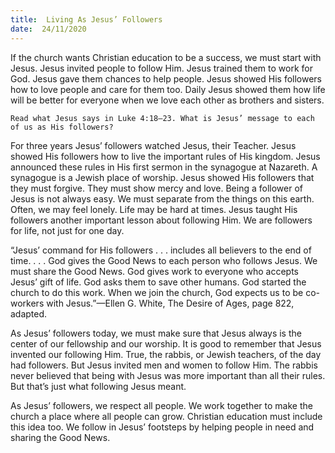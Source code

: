 ```yaml
---
title:  Living As Jesus’ Followers 
date:  24/11/2020
---
```


If the church wants Christian education to be a success, we must start with Jesus. Jesus invited people to follow Him. Jesus trained them to work for God. Jesus gave them chances to help people. Jesus showed His followers how to love people and care for them too. Daily Jesus showed them how life will be better for everyone when we love each other as brothers and sisters.

`Read what Jesus says in Luke 4:18–23. What is Jesus’ message to each of us as His followers?`

For three years Jesus’ followers watched Jesus, their Teacher. Jesus showed His followers how to live the important rules of His kingdom. Jesus announced these rules in His first sermon in the synagogue at Nazareth. A synagogue is a Jewish place of worship. Jesus showed His followers that they must forgive. They must show mercy and love. Being a follower of Jesus is not always easy. We must separate from the things on this earth. Often, we may feel lonely. Life may be hard at times. Jesus taught His followers another important lesson about following Him. We are followers for life, not just for one day.

“Jesus’ command for His followers . . . includes all believers to the end of time. . . . God gives the Good News to each person who follows Jesus. We must share the Good News. God gives work to everyone who accepts Jesus’ gift of life. God asks them to save other humans. God started the church to do this work. When we join the church, God expects us to be co-workers with Jesus.”—Ellen G. White, The Desire of Ages, page 822, adapted.

As Jesus’ followers today, we must make sure that Jesus always is the center of our fellowship and our worship. It is good to remember that Jesus invented our following Him. True, the rabbis, or Jewish teachers, of the day had followers. But Jesus invited men and women to follow Him. The rabbis never believed that being with Jesus was more important than all their rules. But that’s just what following Jesus meant.

As Jesus’ followers, we respect all people. We work together to make the church a place where all people can grow. Christian education must include this idea too. We follow in Jesus’ footsteps by helping people in need and sharing the Good News.